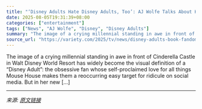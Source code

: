 ```yaml
---
title: "‘Disney Adults Hate Disney Adults, Too’: AJ Wolfe Talks About Her New Book on Mouse House’s Obsessive Fandom"
date: 2025-08-05T19:31:39+08:00
categories: ["entertainment"]
tags: ["News", "AJ Wolfe", "Disney", "Disney Adults"]
summary: "The image of a crying millennial standing in awe in front of Cinderella Castle in Walt Disney World Resort has widely become the visual definition of a &#8220;Disney Adult&#8221;: the obsessive fan wh"
source_url: "https://variety.com/2025/tv/news/disney-adults-book-fandom-aj-wolfe-1236478967/"
---
```


The image of a crying millennial standing in awe in front of Cinderella Castle in Walt Disney World Resort has widely become the visual definition of a &#8220;Disney Adult&#8221;: the obsessive fan whose self-proclaimed love for all things Mouse House makes them a reoccurring easy target for ridicule on social media. But in her new [&#8230;]

---

*来源: [原文链接](https://variety.com/2025/tv/news/disney-adults-book-fandom-aj-wolfe-1236478967/)*
